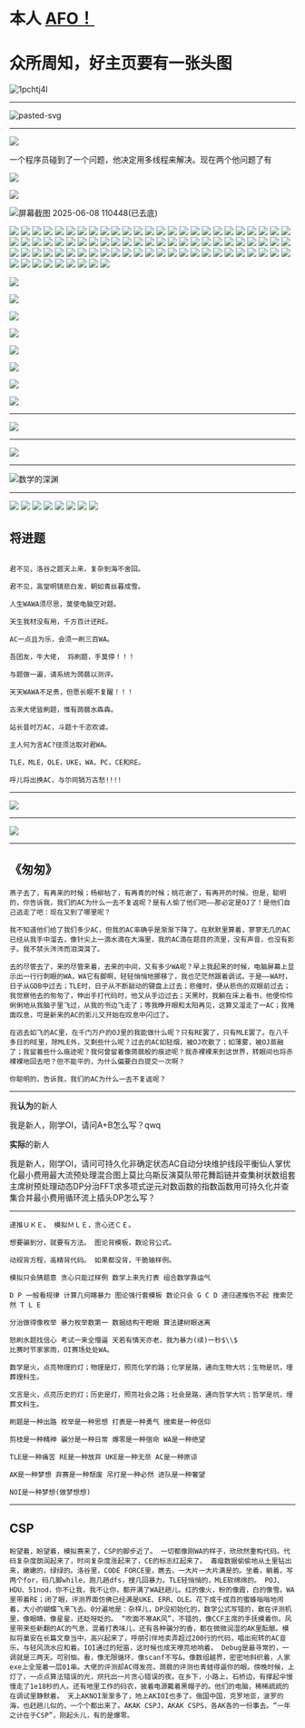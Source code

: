 # 本人 [AFO！](https://www.luogu.com.cn/discuss/852409)

# 众所周知，好主页要有一张头图
![1pchtj4l](https://github.com/user-attachments/assets/3879c338-8233-4c93-ac1f-5de02f54a08a)

---

![pasted-svg](https://github.com/user-attachments/assets/d5fd62cc-aeab-40ac-acfa-c81d1aefe117)

---
![](https://pic1.zhimg.com/v2-21141e8b0ff0572082c70988677c4d58_1440w.png)

一个程序员碰到了一个问题，他决定用多线程来解决。现在两个他问题了有


![](https://pic1.zhimg.com/v2-3ef028de53a63a42d75d026ed892b8fc_1440w.png)

![](https://pic2.zhimg.com/v2-85082c409603efa21c79d1b5b41fb0ef_1440w.png)



![屏幕截图 2025-06-08 110448(已去底)](https://github.com/user-attachments/assets/13df7540-8c58-46e9-8acc-1ea4079942d4)




![](https://i.loli.net/2018/08/13/5b715db54cdc3.gif)
![](https://i.loli.net/2018/08/13/5b715db54cdc3.gif)
![](https://i.loli.net/2018/08/13/5b715db54cdc3.gif)
![](https://i.loli.net/2018/08/13/5b715db54cdc3.gif)
![](https://i.loli.net/2018/08/13/5b715db54cdc3.gif)
![](https://i.loli.net/2018/08/13/5b715db54cdc3.gif)
![](https://i.loli.net/2018/08/13/5b715db54cdc3.gif)
![](https://i.loli.net/2018/08/13/5b715db54cdc3.gif)
![](https://i.loli.net/2018/08/13/5b715db54cdc3.gif)
![](https://i.loli.net/2018/08/13/5b715db54cdc3.gif)
![](https://i.loli.net/2018/08/13/5b715db54cdc3.gif)
![](https://i.loli.net/2018/08/13/5b715db54cdc3.gif)
![](https://i.loli.net/2018/08/13/5b715db54cdc3.gif)
![](https://i.loli.net/2018/08/13/5b715db54cdc3.gif)
![](https://i.loli.net/2018/08/13/5b715db54cdc3.gif)
![](https://i.loli.net/2018/08/13/5b715db54cdc3.gif)
![](https://i.loli.net/2018/08/13/5b715db54cdc3.gif)
![](https://i.loli.net/2018/08/13/5b715db54cdc3.gif)
![](https://i.loli.net/2018/08/13/5b715db54cdc3.gif)
![](https://i.loli.net/2018/08/13/5b715db54cdc3.gif)
![](https://i.loli.net/2018/08/13/5b715db54cdc3.gif)
![](https://i.loli.net/2018/08/13/5b715db54cdc3.gif)
![](https://i.loli.net/2018/08/13/5b715db54cdc3.gif)
![](https://i.loli.net/2018/08/13/5b715db54cdc3.gif)
![](https://i.loli.net/2018/08/13/5b715db54cdc3.gif)
![](https://i.loli.net/2018/08/13/5b715db54cdc3.gif)
![](https://i.loli.net/2018/08/13/5b715db54cdc3.gif)
![](https://i.loli.net/2018/08/13/5b715db54cdc3.gif)
![](https://i.loli.net/2018/08/13/5b715db54cdc3.gif)
![](https://i.loli.net/2018/08/13/5b715db54cdc3.gif)
![](https://i.loli.net/2018/08/13/5b715db54cdc3.gif)
![](https://i.loli.net/2018/08/13/5b715db54cdc3.gif)
![](https://i.loli.net/2018/08/13/5b715db54cdc3.gif)
![](https://i.loli.net/2018/08/13/5b715db54cdc3.gif)
![](https://i.loli.net/2018/08/13/5b715db54cdc3.gif)
![](https://i.loli.net/2018/08/13/5b715db54cdc3.gif)
![](https://i.loli.net/2018/08/13/5b715db54cdc3.gif)
![](https://i.loli.net/2018/08/13/5b715db54cdc3.gif)
![](https://i.loli.net/2018/08/13/5b715db54cdc3.gif)
![](https://i.loli.net/2018/08/13/5b715db54cdc3.gif)
![](https://i.loli.net/2018/08/13/5b715db54cdc3.gif)
![](https://i.loli.net/2018/08/13/5b715db54cdc3.gif)
![](https://i.loli.net/2018/08/13/5b715db54cdc3.gif)
![](https://i.loli.net/2018/08/13/5b715db54cdc3.gif)
![](https://i.loli.net/2018/08/13/5b715db54cdc3.gif)
![](https://i.loli.net/2018/08/13/5b715db54cdc3.gif)
![](https://i.loli.net/2018/08/13/5b715db54cdc3.gif)
![](https://i.loli.net/2018/08/13/5b715db54cdc3.gif)
![](https://i.loli.net/2018/08/13/5b715db54cdc3.gif)
![](https://i.loli.net/2018/08/13/5b715db54cdc3.gif)
![](https://i.loli.net/2018/08/13/5b715db54cdc3.gif)
![](https://i.loli.net/2018/08/13/5b715db54cdc3.gif)
![](https://i.loli.net/2018/08/13/5b715db54cdc3.gif)
![](https://i.loli.net/2018/08/13/5b715db54cdc3.gif)
![](https://i.loli.net/2018/08/13/5b715db54cdc3.gif)
![](https://i.loli.net/2018/08/13/5b715db54cdc3.gif)
![](https://i.loli.net/2018/08/13/5b715db54cdc3.gif)
![](https://i.loli.net/2018/08/13/5b715db54cdc3.gif)
![](https://i.loli.net/2018/08/13/5b715db54cdc3.gif)
![](https://i.loli.net/2018/08/13/5b715db54cdc3.gif)
![](https://i.loli.net/2018/08/13/5b715db54cdc3.gif)
![](https://i.loli.net/2018/08/13/5b715db54cdc3.gif)
![](https://i.loli.net/2018/08/13/5b715db54cdc3.gif)
![](https://i.loli.net/2018/08/13/5b715db54cdc3.gif)
![](https://i.loli.net/2018/08/13/5b715db54cdc3.gif)
![](https://i.loli.net/2018/08/13/5b715db54cdc3.gif)
![](https://i.loli.net/2018/08/13/5b715db54cdc3.gif)
![](https://i.loli.net/2018/08/13/5b715db54cdc3.gif)
![](https://i.loli.net/2018/08/13/5b715db54cdc3.gif)
![](https://i.loli.net/2018/08/13/5b715db54cdc3.gif)
![](https://i.loli.net/2018/08/13/5b715db54cdc3.gif)
![](https://i.loli.net/2018/08/13/5b715db54cdc3.gif)
![](https://i.loli.net/2018/08/13/5b715db54cdc3.gif)
![](https://i.loli.net/2018/08/13/5b715db54cdc3.gif)
![](https://i.loli.net/2018/08/13/5b715db54cdc3.gif)
![](https://i.loli.net/2018/08/13/5b715db54cdc3.gif)
![](https://i.loli.net/2018/08/13/5b715db54cdc3.gif)
![](https://i.loli.net/2018/08/13/5b715db54cdc3.gif)
![](https://i.loli.net/2018/08/13/5b715db54cdc3.gif)
![](https://i.loli.net/2018/08/13/5b715db54cdc3.gif)
![](https://i.loli.net/2018/08/13/5b715db54cdc3.gif)
![](https://i.loli.net/2018/08/13/5b715db54cdc3.gif)
![](https://i.loli.net/2018/08/13/5b715db54cdc3.gif)
![](https://i.loli.net/2018/08/13/5b715db54cdc3.gif)

![](https://i.loli.net/2018/09/22/5ba611903af7d.jpg)

![](https://i.loli.net/2018/09/22/5ba611a0994ae.jpg)

![](https://i.loli.net/2018/09/22/5ba611b913bcb.jpg)

![](https://i.loli.net/2018/09/22/5ba611cc4172c.jpg)

![](https://i.loli.net/2018/09/22/5ba6120d37486.jpg)

![](https://i.loli.net/2018/09/22/5ba6122602058.jpg)

![](https://i.loli.net/2018/09/22/5ba612434864d.jpg)

![](https://i.loli.net/2018/09/22/5ba6125128ae8.jpg)

---


![](https://cdn.luogu.com.cn/upload/image_hosting/tzx2cdx4.png)

---

![](https://s1.ax1x.com/2018/08/28/PL6siD.gif)

---
![数学的深渊](https://pic4.zhimg.com/80/v2-e70899b0379fcc3247d2ad4607c26a63_720w.jpg)

---

![](https://i.loli.net/2018/11/04/5bde67b2ce058.gif)
![](https://i.loli.net/2018/11/04/5bde67b2ce058.gif)
![](https://i.loli.net/2018/11/04/5bde67b2ce058.gif)
![](https://i.loli.net/2018/11/04/5bde67b2ce058.gif)
![](https://i.loli.net/2018/11/04/5bde67b2ce058.gif)
![](https://i.loli.net/2018/11/04/5bde67b2ce058.gif)
![](https://i.loli.net/2018/11/04/5bde67b2ce058.gif)
![](https://i.loli.net/2018/11/04/5bde67b2ce058.gif)

## 将进题
```

君不见，洛谷之题天上来，复杂到海不舍回。

君不见，高堂明镜悲白发，朝如青丝暮成雪。

人生WAWA须尽思，莫使电脑空对题。

天生我材没有用，千方百计还RE。

AC一点且为乐，会须一刷三百WA。

吾团友，牛大佬， 将刷题，手莫停！！！

与题做一遍，请系统为蒟蒻以测评。

天天WAWA不足贵，但愿长眠不复醒！！！

古来大佬皆刷题，惟有蒟蒻水犇犇。

站长昔时万AC，斗题十千恣欢谑。

主人何为言AC?径须沽取对君WA。

TLE，MLE，OLE，UKE，WA，PC，CE和RE。

呼儿将出换AC，与尔同销万古愁!!!!

```
------------

![](https://imgsa.baidu.com/forum/w%3D580/sign=8912068a1e3853438ccf8729a312b01f/e51e7ccf3bc79f3d44e411d6b4a1cd11738b29f6.jpg)



---

![](https://i.loli.net/2020/02/11/bRX5gqsBta4uMAf.png)

---


## 《匆匆》
```
燕子去了，有再来的时候；杨柳枯了，有再青的时候；桃花谢了，有再开的时候。但是，聪明的，你告诉我，我们的AC为什么一去不复返呢？是有人偷了他们吧——那必定是OJ了！是他们自己逃走了吧：现在又到了哪里呢？

我不知道他们给了我们多少AC，但我的AC率确乎是渐渐下降了。在默默里算着，寥寥无几的AC已经从我手中溜去，像针尖上一滴水滴在大海里，我的AC滴在题目的流里，没有声音，也没有影子。我不禁头涔涔而泪潸潸了。

去的尽管去了，来的尽管来着，去来的中间，又有多少WA呢？早上我起来的时候，电脑屏幕上显示出一行行刺眼的WA，WA它有脚啊，轻轻悄悄地挪移了，我也茫茫然跟着调试。于是——WA时，日子从GDB中过去；TLE时，日子从不断敲动的键盘上过去；悲催时，便从悲伤的双眼前过去；我觉察他去的匆匆了，伸出手打代码时，他又从手边过去；天黑时，我躺在床上看书，他便伶伶俐俐地从我脑子里飞过，从我的书边飞走了；等我睁开眼和太阳再见，这算又溜走了一AC；我掩面叹息，可是新来的AC的影儿又开始在叹息中闪过了。

在逃去如飞的AC里，在千门万户的OJ里的我能做什么呢？只有RE罢了，只有MLE罢了。在八千多日的RE里，除MLE外，又剩些什么呢？过去的AC如轻烟，被OJ吹散了；如薄雾，被OJ蒸融了；我留着些什么痕迹呢？我何曾留着像蒟蒻般的痕迹呢？我赤裸裸来到这世界，转眼间也将赤裸裸地回去吧？但不能平的，为什么偏要白白提交一次啊？

你聪明的，告诉我，我们的AC为什么一去不复返呢？
```
---

我**认为**的新人

我是新人，刚学OI，请问A+B怎么写？qwq

**实际**的新人

我是新人，刚学OI，请问可持久化非确定状态AC自动分块维护线段平衡仙人掌优化最小费用最大流预处理混合图上莫比乌斯反演莫队带花舞蹈链并查集树状数组套主席树预处理动态DP分治FFT求多项式逆元对数函数的指数函数用可持久化并查集合并最小费用循环流上插头DP怎么写？

---
```
递推ＵＫＥ。 模拟ＭＬＥ，贪心还ＣＥ。

想要骗到分，就要有方法。 图论背模板，数论背公式。

动规背方程，高精背代码。 如果都没背，干脆输样例。

模拟只会猜题意 贪心只能过样例 数学上来先打表 组合数学靠运气

D P 一般看规律 计算几何瞎暴力 图论强行套模板 数论只会 G C D 递归递推伤不起 搜索茫然 T L E

分治做得像枚举 暴力枚举数第一 数据结构干瞪眼 算法建树眼迷离

怒刷水题找信心 考试一来全懵逼 天若有情天亦老，我为暴力(续)一秒$\\$
比赛时节家家雨，OI赛场处处WA。

数学是火，点亮物理的灯；物理是灯，照亮化学的路；化学是路，通向生物大坑；生物是坑，埋葬理科生。

文言是火，点亮历史的灯；历史是灯，照亮社会之路；社会是路，通向哲学大坑；哲学是坑，埋葬文科生。

刷题是一种出路 枚举是一种思想 打表是一种勇气 搜索是一种信仰

剪枝是一种精神 骗分是一种日常 爆零是一种宿命 WA是一种绝望

TLE是一种痛苦 RE是一种放弃 UKE是一种无奈 AC是一种原谅

AK是一种梦想 弃赛是一种颓废 吊打是一种必然 进队是一种奢望

NOI是一种梦想(做梦想想)

```
---
## CSP
```
盼望着，盼望着，模拟赛来了，CSP的脚步近了。 一切都像刚WA的样子，欣欣然重构代码。代码复杂度朗润起来了，时间复杂度涨起来了，CE的标志红起来了。 毒瘤数据偷偷地从土里钻出来，嫩嫩的，绿绿的。洛谷里，CODE FORCE里，瞧去，一大片一大片满是的。坐着，躺着，写两个for，码几脚while，跑几趟dfs，搜几回暴力。TLE轻悄悄的，MLE软绵绵的。 POJ、HDU、51nod，你不让我，我不让你，都开满了WA赶趟儿。红的像火，粉的像霞，白的像雪。WA里带着RE；闭了眼，评测界面仿佛已经满是UKE、ERR、OLE。花下成千成百的蜜蜂嗡嗡地闹着，大小的蝴蝶飞来飞去。0分遍地是：杂样儿，DP没初始化的，数学公式写错的，散在评测机里，像眼睛，像星星，还眨呀眨的。 “吹面不寒AK风”，不错的，像CCF主席的手抚摸着你。风里带来些新翻的AC的气息，混着打表味儿，还有各种骗分的香，都在微微润湿的AK里酝酿。模拟将巢安在长篇文章当中，高兴起来了，呼朋引伴地卖弄超过200行的代码，唱出宛转的AC音乐，与轻风流水应和着。IOI通过的短笛，这时候也成天嘹亮地响着。 Debug是最寻常的，一调就是三两天。可别恼。看，像无限循环，像scanf不写&，像数组越界，密密地斜织着，人家exe上全笼着一层01串。大佬的评测却AC得发亮，蒟蒻的评测也青蛙得逼你的眼。傍晚时候，上灯了，一点点算法错误的光，烘托出一片贪心错误的夜。在乡下，小路上，石桥边，有撑起伞慢慢走了1e18秒的人。还有地里工作的码农，披着电源戴着黑帽子的。他们的电脑，稀稀疏疏的在调试里静默着。 天上AKNOI渐渐多了，地上AKIOI也多了。俄国中国，克罗地亚，波罗的海，也赶趟儿似的，一个个都出来了。AKAK CSPJ，AKAK CSPS，各AK各的一份事去。“一年之计在于CSP”，刚起头儿，有的是爆零。
```
